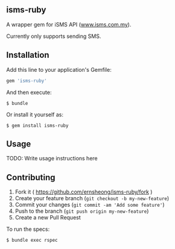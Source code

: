 ## isms-ruby

A wrapper gem for iSMS API (www.isms.com.my).

Currently only supports sending SMS.

## Installation

Add this line to your application's Gemfile:

```ruby
gem 'isms-ruby'
```

And then execute:

    $ bundle

Or install it yourself as:

    $ gem install isms-ruby

## Usage

TODO: Write usage instructions here

## Contributing

1. Fork it ( https://github.com/ernsheong/isms-ruby/fork )
2. Create your feature branch (`git checkout -b my-new-feature`)
3. Commit your changes (`git commit -am 'Add some feature'`)
4. Push to the branch (`git push origin my-new-feature`)
5. Create a new Pull Request

To run the specs:

    $ bundle exec rspec